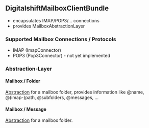 ## DigitalshiftMailboxClientBundle

* encapsulates IMAP/POP3/… connections
* provides MailboxAbstractionLayer

### Supported Mailbox Connections / Protocols

* IMAP (ImapConnector)
* POP3 (Pop3Connector) - not yet implemented

### Abstraction-Layer

#### Mailbox / Folder

[Abstraction](Mailbox/Folder.php) for a mailbox folder, provides information like @name, @(imap-)path, @subfolders, @messages, ...

#### Mailbox / Message

[Abstraction](Mailbox/Message.php) for a mailbox folder.
